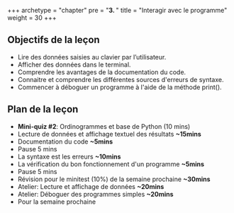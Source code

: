 +++
archetype = "chapter"
pre = "<b>3. </b>"
title = "Interagir avec le programme"
weight = 30
+++

## Objectifs de la leçon

- Lire des données saisies au clavier par l’utilisateur.
- Afficher des données dans le terminal.
- Comprendre les avantages de la documentation du code.
- Connaitre et comprendre les différentes sources d'erreurs de syntaxe.
- Commencer à déboguer un programme à l'aide de la méthode print().


## Plan de la leçon

- **Mini-quiz #2**: Ordinogrammes et base de Python (10 mins)
- Lecture de données et affichage textuel des résultats **~15mins**
- Documentation du code **~5mins**
- Pause 5 mins
- La syntaxe est les erreurs **~10mins**
- La vérification du bon fonctionnement d'un programme **~5mins**
- Pause 5 mins
- Révision pour le minitest (10%) de la semaine prochaine **~30mins**
- Atelier: Lecture et affichage de données **~20mins**
- Atelier: Déboguer des programmes simples **~20mins**
- Pour la semaine prochaine

